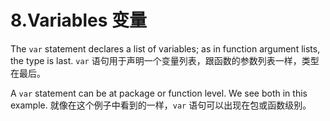 

8.Variables 变量
======

The `var` statement declares a list of variables; as in function argument lists, the type is last.
`var` 语句用于声明一个变量列表，跟函数的参数列表一样，类型在最后。

A `var` statement can be at package or function level. We see both in this example.
就像在这个例子中看到的一样，`var` 语句可以出现在包或函数级别。

